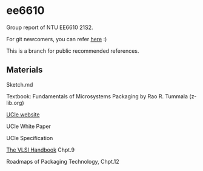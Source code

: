 # ee6610
Group report of NTU EE6610 21S2.

For git newcomers, you can refer [here](https://backlog.com/git-tutorial/cn/intro/intro1_1.html) :)

This is a branch for public recommended references. 

## Materials 

Sketch.md

Textbook: Fundamentals of Microsystems Packaging by Rao R. Tummala (z-lib.org)

[UCIe website](https://www.uciexpress.org/) 

UCIe White Paper

UCIe Specification

[The VLSI Handbook](https://ntu-sp.primo.exlibrisgroup.com/discovery/fulldisplay?docid=alma991015847999705146&context=L&vid=65NTU_INST:65NTU_INST&lang=en&search_scope=MyInst_and_CI&adaptor=Local%20Search%20Engine&isFrbr=true&tab=Everything&query=any,contains,the%20vlsi%20handbook&sortby=date_d&facet=frbrgroupid,include,9034770821082884177&offset=0) Chpt.9 

Roadmaps of Packaging Technology, Chpt.12
